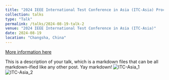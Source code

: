 ```yaml
---
title: "2024 IEEE International Test Conference in Asia (ITC-Asia) Proceeding talk on Architecture and DSP Security topic"
collection: talks
type: "Talk"
permalink: /talks/2024-08-19-talk-2
venue: "2024 IEEE International Test Conference in Asia (ITC-Asia)"
date: 2024-08-19
location: "Changsha, China"
---
```


[More information here](https://date24.date-conference.com/programme)

This is a description of your talk, which is a markdown files that can be all markdown-ified like any other post. Yay markdown!
![ITC-Asia_1](./img/2024ITC-Asia_zip_1.png)
![ITC-Asia_2](./img/2024ITC-Asia_zip_2.png)
